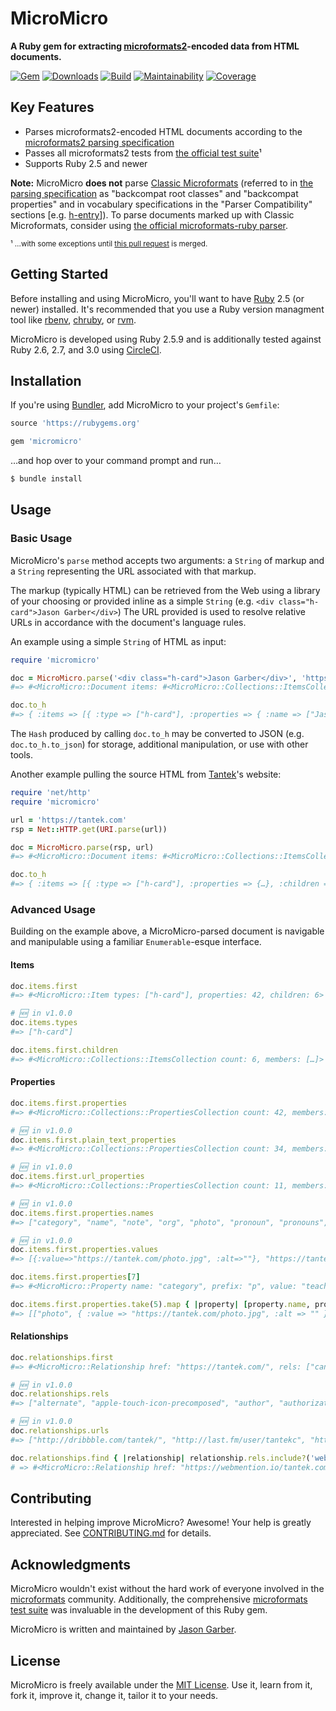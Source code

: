 # MicroMicro

**A Ruby gem for extracting [microformats2](https://microformats.org/wiki/microformats2)-encoded data from HTML documents.**

[![Gem](https://img.shields.io/gem/v/micromicro.svg?logo=rubygems&style=for-the-badge)](https://rubygems.org/gems/micromicro)
[![Downloads](https://img.shields.io/gem/dt/micromicro.svg?logo=rubygems&style=for-the-badge)](https://rubygems.org/gems/micromicro)
[![Build](https://img.shields.io/circleci/build/github/jgarber623/micromicro?logo=circleci&style=for-the-badge)](https://app.circleci.com/pipelines/github/jgarber623/micromicro)
[![Maintainability](https://img.shields.io/codeclimate/maintainability/jgarber623/micromicro.svg?logo=code-climate&style=for-the-badge)](https://codeclimate.com/github/jgarber623/micromicro)
[![Coverage](https://img.shields.io/codeclimate/c/jgarber623/micromicro.svg?logo=code-climate&style=for-the-badge)](https://codeclimate.com/github/jgarber623/micromicro/code)

## Key Features

- Parses microformats2-encoded HTML documents according to the [microformats2 parsing specification](https://microformats.org/wiki/microformats2-parsing)
- Passes all microformats2 tests from [the official test suite](https://github.com/microformats/tests)¹
- Supports Ruby 2.5 and newer

**Note:** MicroMicro **does not** parse [Classic Microformats](https://microformats.org/wiki/Main_Page#Classic_Microformats) (referred to in [the parsing specification](https://microformats.org/wiki/microformats2-parsing#note_backward_compatibility_details) as "backcompat root classes" and "backcompat properties" and in vocabulary specifications in the "Parser Compatibility" sections [e.g. [h-entry](https://microformats.org/wiki/h-entry#Parser_Compatibility)]). To parse documents marked up with Classic Microformats, consider using [the official microformats-ruby parser](https://github.com/microformats/microformats-ruby).

<small>¹ …with some exceptions until [this pull request](https://github.com/microformats/tests/pull/112) is merged.</small>

## Getting Started

Before installing and using MicroMicro, you'll want to have [Ruby](https://www.ruby-lang.org) 2.5 (or newer) installed. It's recommended that you use a Ruby version managment tool like [rbenv](https://github.com/rbenv/rbenv), [chruby](https://github.com/postmodern/chruby), or [rvm](https://github.com/rvm/rvm).

MicroMicro is developed using Ruby 2.5.9 and is additionally tested against Ruby 2.6, 2.7, and 3.0 using [CircleCI](https://app.circleci.com/pipelines/github/jgarber623/micromicro).

## Installation

If you're using [Bundler](https://bundler.io), add MicroMicro to your project's `Gemfile`:

```ruby
source 'https://rubygems.org'

gem 'micromicro'
```

…and hop over to your command prompt and run…

```sh
$ bundle install
```

## Usage

### Basic Usage

MicroMicro's `parse` method accepts two arguments: a `String` of markup and a `String` representing the URL associated with that markup.

The markup (typically HTML) can be retrieved from the Web using a library of your choosing or provided inline as a simple `String` (e.g. `<div class="h-card">Jason Garber</div>`) The URL provided is used to resolve relative URLs in accordance with the document's language rules.

An example using a simple `String` of HTML as input:

```ruby
require 'micromicro'

doc = MicroMicro.parse('<div class="h-card">Jason Garber</div>', 'https://sixtwothree.org')
#=> #<MicroMicro::Document items: #<MicroMicro::Collections::ItemsCollection count: 1, members: [#<MicroMicro::Item types: ["h-card"], properties: 1, children: 0>]>, relationships: #<MicroMicro::Collections::RelationshipsCollection count: 0, members: []>>

doc.to_h
#=> { :items => [{ :type => ["h-card"], :properties => { :name => ["Jason Garber"] } }], :rels => {}, :"rel-urls" => {} }
```

The `Hash` produced by calling `doc.to_h` may be converted to JSON (e.g. `doc.to_h.to_json`) for storage, additional manipulation, or use with other tools.

Another example pulling the source HTML from [Tantek](https://tantek.com)'s website:

```ruby
require 'net/http'
require 'micromicro'

url = 'https://tantek.com'
rsp = Net::HTTP.get(URI.parse(url))

doc = MicroMicro.parse(rsp, url)
#=> #<MicroMicro::Document items: #<MicroMicro::Collections::ItemsCollection count: 1, members: […]>, relationships: #<MicroMicro::Collections::RelationshipsCollection count: 31, members: […]>>

doc.to_h
#=> { :items => [{ :type => ["h-card"], :properties => {…}, :children => […]}], :rels => {…}, :'rel-urls' => {…} }
```

### Advanced Usage

Building on the example above, a MicroMicro-parsed document is navigable and manipulable using a familiar `Enumerable`-esque interface.

#### Items

```ruby
doc.items.first
#=> #<MicroMicro::Item types: ["h-card"], properties: 42, children: 6>

# 🆕 in v1.0.0
doc.items.types
#=> ["h-card"]

doc.items.first.children
#=> #<MicroMicro::Collections::ItemsCollection count: 6, members: […]>
```

#### Properties

```ruby
doc.items.first.properties
#=> #<MicroMicro::Collections::PropertiesCollection count: 42, members: […]>

# 🆕 in v1.0.0
doc.items.first.plain_text_properties
#=> #<MicroMicro::Collections::PropertiesCollection count: 34, members: […]>

# 🆕 in v1.0.0
doc.items.first.url_properties
#=> #<MicroMicro::Collections::PropertiesCollection count: 11, members: […]>

# 🆕 in v1.0.0
doc.items.first.properties.names
#=> ["category", "name", "note", "org", "photo", "pronoun", "pronouns", "role", "uid", "url"]

# 🆕 in v1.0.0
doc.items.first.properties.values
#=> [{:value=>"https://tantek.com/photo.jpg", :alt=>""}, "https://tantek.com/", "Tantek Çelik", "Inventor, writer, teacher, runner, coder, more.", "Inventor", "writer", "teacher", "runner", "coder", …]

doc.items.first.properties[7]
#=> #<MicroMicro::Property name: "category", prefix: "p", value: "teacher">

doc.items.first.properties.take(5).map { |property| [property.name, property.value] }
#=> [["photo", { :value => "https://tantek.com/photo.jpg", :alt => "" }], ["url", "https://tantek.com/"], ["uid", "https://tantek.com/"], ["name", "Tantek Çelik"], ["role", "Inventor, writer, teacher, runner, coder, more."]]
```

#### Relationships

```ruby
doc.relationships.first
#=> #<MicroMicro::Relationship href: "https://tantek.com/", rels: ["canonical"]>

# 🆕 in v1.0.0
doc.relationships.rels
#=> ["alternate", "apple-touch-icon-precomposed", "author", "authorization_endpoint", "bookmark", "canonical", "hub", "icon", "me", "microsub", …]

# 🆕 in v1.0.0
doc.relationships.urls
#=> ["http://dribbble.com/tantek/", "http://last.fm/user/tantekc", "https://aperture.p3k.io/microsub/277", "https://en.wikipedia.org/wiki/User:Tantek", "https://github.com/tantek", "https://indieauth.com/auth", "https://indieauth.com/openid", "https://micro.blog/t", "https://pubsubhubbub.superfeedr.com/", "https://tantek.com/", …]

doc.relationships.find { |relationship| relationship.rels.include?('webmention') }
# => #<MicroMicro::Relationship href: "https://webmention.io/tantek.com/webmention", rels: ["webmention"]>
```

## Contributing

Interested in helping improve MicroMicro? Awesome! Your help is greatly appreciated. See [CONTRIBUTING.md](https://github.com/jgarber623/micromicro/blob/main/CONTRIBUTING.md) for details.

## Acknowledgments

MicroMicro wouldn't exist without the hard work of everyone involved in the [microformats](https://microformats.org) community. Additionally, the comprehensive [microformats test suite](https://github.com/microformats/tests) was invaluable in the development of this Ruby gem.

MicroMicro is written and maintained by [Jason Garber](https://sixtwothree.org).

## License

MicroMicro is freely available under the [MIT License](https://opensource.org/licenses/MIT). Use it, learn from it, fork it, improve it, change it, tailor it to your needs.
